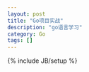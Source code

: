 ```yaml
---
layout: post
title: "Go项目实战"
description: "go语言学习"
category: Go
tags: []
---
```

{% include JB/setup %}

